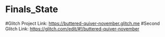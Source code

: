 # Finals_State
#Glitch Project Link: https://buttered-quiver-november.glitch.me
#Second Glitch Link: https://glitch.com/edit/#!/buttered-quiver-november
